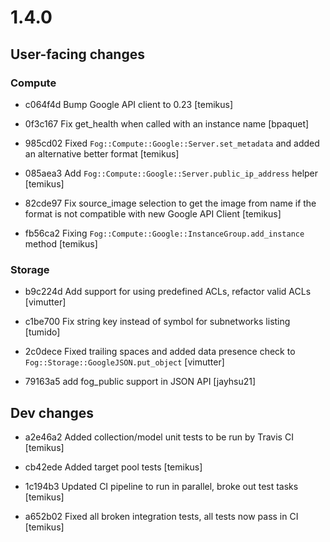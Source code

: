 # 1.4.0

## User-facing changes

### Compute

- c064f4d Bump Google API client to 0.23 [temikus] 

- 0f3c167 Fix get_health when called with an instance name [bpaquet] 

- 985cd02 Fixed `Fog::Compute::Google::Server.set_metadata` and added an alternative better format [temikus] 

- 085aea3 Add `Fog::Compute::Google::Server.public_ip_address` helper [temikus] 

- 82cde97 Fix source_image selection to get the image from name if the format is not compatible with new Google API Client [temikus] 

- fb56ca2 Fixing `Fog::Compute::Google::InstanceGroup.add_instance` method [temikus] 

### Storage

- b9c224d Add support for using predefined ACLs, refactor valid ACLs [vimutter]

- c1be700 Fix string key instead of symbol for subnetworks listing [tumido] 

- 2c0dece Fixed trailing spaces and added data presence check to `Fog::Storage::GoogleJSON.put_object` [vimutter] 

- 79163a5  add fog_public support in JSON API [jayhsu21]

## Dev changes

- a2e46a2 Added collection/model unit tests to be run by Travis CI [temikus] 

- cb42ede Added target pool tests [temikus] 

- 1c194b3 Updated CI pipeline to run in parallel, broke out test tasks [temikus] 

- a652b02 Fixed all broken integration tests, all tests now pass in CI [temikus]